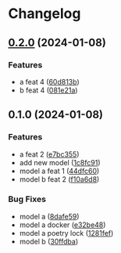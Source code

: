 # Changelog

## [0.2.0](https://github.com/MitaWinata/monorepo_independent_releases/compare/a-v0.1.0...a-v0.2.0) (2024-01-08)


### Features

* a feat 4 ([60d813b](https://github.com/MitaWinata/monorepo_independent_releases/commit/60d813bf3dc236a0563427f3dad5bfdb2ec21e44))
* b feat 4 ([081e21a](https://github.com/MitaWinata/monorepo_independent_releases/commit/081e21ae9f012706e4e434ab313f64e87fd70cac))

## 0.1.0 (2024-01-08)


### Features

* a feat 2 ([e7bc355](https://github.com/MitaWinata/monorepo_independent_releases/commit/e7bc35516565b79eac475ed228586678398ff14e))
* add new model ([1c8fc91](https://github.com/MitaWinata/monorepo_independent_releases/commit/1c8fc91b04a68e346a5410fff1310abc1890563e))
* model a feat 1 ([44dfc60](https://github.com/MitaWinata/monorepo_independent_releases/commit/44dfc60116e6942fcdbb38def8c1a3d1dee82762))
* model b feat 2 ([f10a6d8](https://github.com/MitaWinata/monorepo_independent_releases/commit/f10a6d8f214692cff7e709c9174904d0c727d5dd))


### Bug Fixes

* model a ([8dafe59](https://github.com/MitaWinata/monorepo_independent_releases/commit/8dafe59276364eb0a3c9e753677de4d1db9c585f))
* model a docker ([e32be48](https://github.com/MitaWinata/monorepo_independent_releases/commit/e32be48c296584d4c49f5807672d24a2d22f05c7))
* model a poetry lock ([1281fef](https://github.com/MitaWinata/monorepo_independent_releases/commit/1281fef6b4fed5394852cb905d17cf34063ee189))
* model b ([30ffdba](https://github.com/MitaWinata/monorepo_independent_releases/commit/30ffdbafb3e00f070d8207f1d0a5145ce6eaf821))
